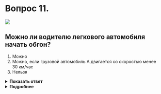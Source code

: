 # Вопрос 11.

![](https://s.drom.ru/i24227/pdd/tickets/2016/1542608643.jpg)

## Можно ли водителю легкового автомобиля начать обгон?

1. Можно
2. Можно, если грузовой автомобиль А двигается со скоростью менее 30 км/час
3. Нельзя

<details>
<summary><b>Показать ответ</b></summary>
Правильный ответ: 3
</details>
<details>
<summary><b>Подробнее</b></summary>
Водитель грузовика «Б», движущегося позади легкового автомобиля, уже приступил к обгону. Помеху ему создавать нельзя.
(Пункт 11.2 ПДД)
</details>